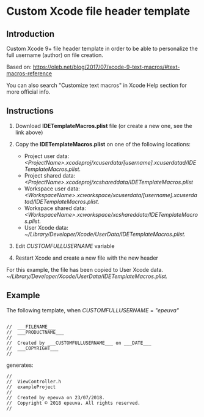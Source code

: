 
# Custom Xcode file header template

## Introduction

Custom Xcode 9+ file header template in order to be able to personalize the full username (author) on file creation.

Based on: <https://oleb.net/blog/2017/07/xcode-9-text-macros/#text-macros-reference>

You can also search "Customize text macros" in Xcode Help section for more official info.

## Instructions

 1. Download __IDETemplateMacros.plist__ file (or create a new one, see the link above)

 2. Copy the __IDETemplateMacros.plist__ on one of the following locations:

      * Project user data: _\<ProjectName\>.xcodeproj/xcuserdata/[username].xcuserdatad/IDETemplateMacros.plist._
      * Project shared data: _\<ProjectName\>.xcodeproj/xcshareddata/IDETemplateMacros.plist_
      * Workspace user data: _\<WorkspaceName\>.xcworkspace/xcuserdata/[username].xcuserdatad/IDETemplateMacros.plist._
      * Workspace shared data: _\<WorkspaceName\>.xcworkspace/xcshareddata/IDETemplateMacros.plist._
      * User Xcode data: _~/Library/Developer/Xcode/UserData/IDETemplateMacros.plist._

 3. Edit _CUSTOMFULLUSERNAME_ variable

 4. Restart Xcode and create a new file with the new header

For this example, the file has been copied to User Xcode data. _~/Library/Developer/Xcode/UserData/IDETemplateMacros.plist._

## Example

The following template, when _CUSTOMFULLUSERNAME_ = _"epeuva"_

```text

//  ___FILENAME___
//  ___PRODUCTNAME___
//
//  Created by ___CUSTOMFULLUSERNAME___ on ___DATE___
//  ___COPYRIGHT___
//
```

generates:

```text
//
//  ViewController.h
//  exampleProject
//
//  Created by epeuva on 23/07/2018.
//  Copyright © 2018 epeuva. All rights reserved.
//
```
